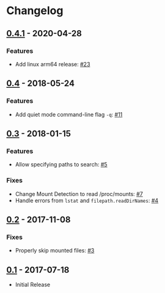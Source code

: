 # Changelog

## [0.4.1](https://github.com/boxboat/fixuid/releases/tag/v0.4.1) - 2020-04-28

### Features

- Add linux arm64 release: [#23](https://github.com/boxboat/fixuid/pull/23)

## [0.4](https://github.com/boxboat/fixuid/releases/tag/v0.4) - 2018-05-24

### Features

- Add quiet mode command-line flag `-q`: [#11](https://github.com/boxboat/fixuid/issues/11)

## [0.3](https://github.com/boxboat/fixuid/releases/tag/v0.3) - 2018-01-15

### Features

- Allow specifying paths to search: [#5](https://github.com/boxboat/fixuid/issues/5)

### Fixes

- Change Mount Detection to read /proc/mounts: [#7](https://github.com/boxboat/fixuid/issues/7)
- Handle errors from `lstat` and `filepath.readDirNames`: [#4](https://github.com/boxboat/fixuid/issues/4)

## [0.2](https://github.com/boxboat/fixuid/releases/tag/v0.2) - 2017-11-08

### Fixes

- Properly skip mounted files: [#3](https://github.com/boxboat/fixuid/pull/3)

## [0.1](https://github.com/boxboat/fixuid/releases/tag/v0.1) - 2017-07-18

- Initial Release
